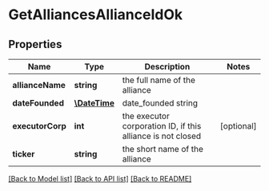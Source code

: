 # GetAlliancesAllianceIdOk

## Properties
Name | Type | Description | Notes
------------ | ------------- | ------------- | -------------
**allianceName** | **string** | the full name of the alliance | 
**dateFounded** | [**\DateTime**](\DateTime.md) | date_founded string | 
**executorCorp** | **int** | the executor corporation ID, if this alliance is not closed | [optional] 
**ticker** | **string** | the short name of the alliance | 

[[Back to Model list]](../README.md#documentation-for-models) [[Back to API list]](../README.md#documentation-for-api-endpoints) [[Back to README]](../README.md)


